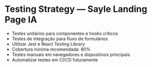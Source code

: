 # Testing Strategy — Sayle Landing Page IA

- Testes unitários para componentes e hooks críticos
- Testes de integração para fluxo de formulários
- Utilizar Jest e React Testing Library
- Cobertura mínima recomendada: 80%
- Testes manuais em navegadores e dispositivos principais
- Automatizar testes em CI/CD futuramente 